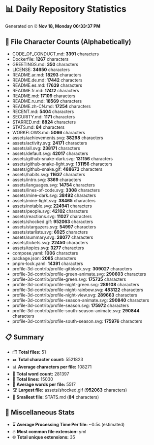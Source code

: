 # 📊 Daily Repository Statistics
Generated on ⏰ **Nov 18, Monday 06:33:37 PM**

## 📂 File Character Counts (Alphabetically)
- CODE_OF_CONDUCT.md: **3391** characters
- Dockerfile: **1267** characters
- GREETINGS.md: **350** characters
- LICENSE: **34650** characters
- README.ar.md: **18293** characters
- README.de.md: **17442** characters
- README.es.md: **17639** characters
- README.fr.md: **17412** characters
- README.md: **17109** characters
- README.ru.md: **18569** characters
- README.zh-CN.md: **17254** characters
- RECENT.md: **5404** characters
- SECURITY.md: **1171** characters
- STARRED.md: **8824** characters
- STATS.md: **84** characters
- WORKFLOWS.md: **5066** characters
- assets/achievements.svg: **38298** characters
- assets/activity.svg: **24171** characters
- assets/all.svg: **238171** characters
- assets/default.svg: **42017** characters
- assets/github-snake-dark.svg: **131156** characters
- assets/github-snake-light.svg: **131156** characters
- assets/github-snake.gif: **488673** characters
- assets/habits.svg: **11637** characters
- assets/intro.svg: **3369** characters
- assets/languages.svg: **14754** characters
- assets/lines-of-code.svg: **3308** characters
- assets/mine-dark.svg: **38492** characters
- assets/mine-light.svg: **38465** characters
- assets/notable.svg: **224941** characters
- assets/people.svg: **42102** characters
- assets/reactions.svg: **11027** characters
- assets/shocked.gif: **952063** characters
- assets/stargazers.svg: **54997** characters
- assets/starlists.svg: **6925** characters
- assets/summary.svg: **28077** characters
- assets/tickets.svg: **22450** characters
- assets/topics.svg: **3277** characters
- compose.yaml: **1006** characters
- package.json: **2085** characters
- pnpm-lock.yaml: **14391** characters
- profile-3d-contrib/profile-gitblock.svg: **309027** characters
- profile-3d-contrib/profile-green-animate.svg: **290603** characters
- profile-3d-contrib/profile-green.svg: **175735** characters
- profile-3d-contrib/profile-night-green.svg: **289108** characters
- profile-3d-contrib/profile-night-rainbow.svg: **483122** characters
- profile-3d-contrib/profile-night-view.svg: **289663** characters
- profile-3d-contrib/profile-season-animate.svg: **290840** characters
- profile-3d-contrib/profile-season.svg: **175972** characters
- profile-3d-contrib/profile-south-season-animate.svg: **290844** characters
- profile-3d-contrib/profile-south-season.svg: **175976** characters

## 📋 Summary
- 🗂️ **Total files:** 51
- ✒️ **Total character count:** 5521823
- 📊 **Average characters per file:** 108271
- 📝 **Total word count:** 281397
- 🧾 **Total lines:** 15030
- 📐 **Average words per file:** 5517
- 🏆 **Largest file:** assets/shocked.gif (**952063** characters)
- 🥉 **Smallest file:** STATS.md (**84** characters)

## 🌟 Miscellaneous Stats
- ⌛ **Average Processing Time Per file:** ~0.5s (estimated)
- 🔥 **Most common file extension:** yml
- 🌐 **Total unique extensions:** 35
